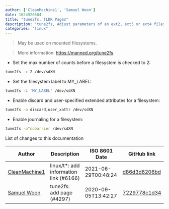 ```yaml
---
author: ['CleanMachine1', 'Samuel Woon']
date: 1624920504
title: "tune2fs, TLDR Pages"
description: "tune2fs, Adjust parameters of an ext2, ext3 or ext4 filesystem."
categories: "linux"
---
```

> May be used on mounted filesystems.

> More information: <https://manned.org/tune2fs>.

- Set the max number of counts before a filesystem is checked to 2:

```bash
tune2fs -c 2 /dev/sdXN
```

- Set the filesystem label to MY_LABEL:

```bash
tune2fs -L 'MY_LABEL' /dev/sdXN
```

- Enable discard and user-specified extended attributes for a filesystem:

```bash
tune2fs -o discard,user_xattr /dev/sdXN
```

- Enable journaling for a filesystem:

```bash
tune2fs -o^nobarrier /dev/sdXN
```
List of changes to this documentation


Author | Description | ISO 8601 Date | GitHub link
------|-----|-----|-----
[CleanMachine1](mailto:78213164+CleanMachine1@users.noreply.github.com) | linux/t*: add information link (#6166) | 2021-06-29T00:48:24 | [d86d3d6206bd](https://github.com/tldr-pages/tldr/commit/d86d3d6206bdf76257ce480be4a8a71d2d4fdda6)
[Samuel Woon](mailto:samuel.woon@protonmail.com) | tune2fs: add page (#4297) | 2020-09-05T13:42:27 | [7229778c1d34](https://github.com/tldr-pages/tldr/commit/7229778c1d3465ed820bf646444487fce187145c)

